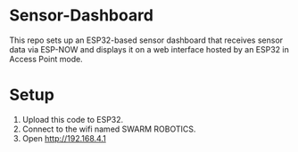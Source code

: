 # Sensor-Dashboard
This repo sets up an ESP32-based sensor dashboard that receives sensor data via ESP-NOW and displays it on a web interface hosted by an ESP32 in Access Point mode.


# Setup
1. Upload this code to ESP32.
2. Connect to the wifi named SWARM ROBOTICS.
3. Open http://192.168.4.1
